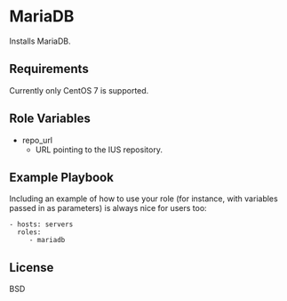 MariaDB
=========

Installs MariaDB.

Requirements
------------

Currently only CentOS 7 is supported.

Role Variables
--------------

- repo_url
  - URL pointing to the IUS repository. 

Example Playbook
----------------

Including an example of how to use your role (for instance, with variables passed in as parameters) is always nice for users too:

    - hosts: servers
      roles:
         - mariadb

License
-------

BSD
